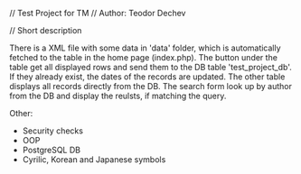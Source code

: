 // Test Project for TM
// Author: Teodor Dechev

// Short description

There is a XML file with some data in 'data' folder, which is automatically fetched to the table in the home page (index.php). 
The button under the table get all displayed rows and send them to the DB table 'test_project_db'.
If they already exist, the dates of the records are updated.
The other table displays all records directly from the DB.
The search form look up by author from the DB and display the reulsts, if matching the query.

Other:
- Security checks
- OOP
- PostgreSQL DB
- Cyrilic, Korean and Japanese symbols